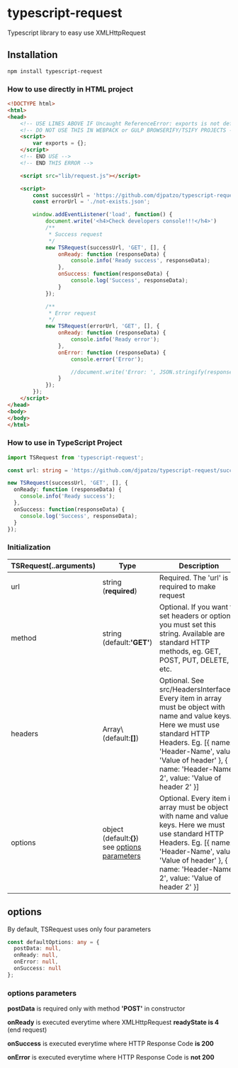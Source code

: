 # typescript-request

Typescript library to easy use XMLHttpRequest

## Installation

`npm install typescript-request`

### How to use directly in HTML project

```html
<!DOCTYPE html>
<html>
<head>
    <!-- USE LINES ABOVE IF Uncaught ReferenceError: exports is not defined IN CONSOLE -->
    <!-- DO NOT USE THIS IN WEBPACK or GULP BROWSERIFY/TSIFY PROJECTS -->
    <script>
        var exports = {};
    </script>
    <!-- END USE -->
    <!-- END THIS ERROR -->

    <script src="lib/request.js"></script>

    <script>
        const successUrl = 'https://github.com/djpatzo/typescript-request/success-request.json';
        const errorUrl = './not-exists.json';

        window.addEventListener('load', function() {
            document.write('<h4>Check developers console!!!</h4>')
            /**
             * Success request
             */
            new TSRequest(successUrl, 'GET', [], {
                onReady: function (responseData) {
                    console.info('Ready success', responseData);
                },
                onSuccess: function(responseData) {
                    console.log('Success', responseData);
                }
            });

            /**
             * Error request
             */
            new TSRequest(errorUrl, 'GET', [], {
                onReady: function (responseData) {
                    console.info('Ready error');
                },
                onError: function (responseData) {
                    console.error('Error');

                    //document.write('Error: ', JSON.stringify(responseData));
                }
            });
        });
    </script>
</head>
<body>
</body>
</html>
```

### How to use in TypeScript Project

```typescript
import TSRequest from 'typescript-request';

const url: string = 'https://github.com/djpatzo/typescript-request/success-request.json';

new TSRequest(successUrl, 'GET', [], {
  onReady: function (responseData) {
    console.info('Ready success');
  },
  onSuccess: function(responseData) {
    console.log('Success', responseData);
  }
});
```

### Initialization


| TSRequest(..arguments) | Type                                                                  | Description                                                                                                                                                                                                                                               |
| ------------------------ | ----------------------------------------------------------------------- | ----------------------------------------------------------------------------------------------------------------------------------------------------------------------------------------------------------------------------------------------------------- |
| url                    | string (**required**)                                                 | Required. The 'url' is required to make request                                                                                                                                                                                                           |
| method                 | string (default:**'GET'**)                                            | Optional. If you want to set headers or options, you must set this string. Available are standard HTTP methods, eg. GET, POST, PUT, DELETE, etc.                                                                                                          |
| headers                | Array\ (default:**[]**)                                               | Optional. See src/HeadersInterface.ts Every item in array must be object with name and value keys. Here we must use standard HTTP Headers. Eg. [{ name: 'Header-Name', value: 'Value of header' }, { name: 'Header-Name-2', value: 'Value of header 2' }] |
| options                | object (default:**{}**) see [options parameters](#options-parameters) | Optional. Every item in array must be object with name and value keys. Here we must use standard HTTP Headers. Eg. [{ name: 'Header-Name', value: 'Value of header' }, { name: 'Header-Name-2', value: 'Value of header 2' }]                             |

## options

By default, TSRequest uses only four parameters

```typescript
const defaultOptions: any = {
  postData: null,
  onReady: null,
  onError: null,
  onSuccess: null
};
```

### options parameters

**postData** is required only with method **'POST'** in constructor

**onReady** is executed everytime where XMLHttpRequest **readyState is 4** (end request)

**onSuccess** is executed everytime where HTTP Response Code **is 200**

**onError** is executed everytime where HTTP Response Code is **not 200**

